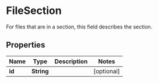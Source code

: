 

# FileSection

For files that are in a section, this field describes the section.

## Properties

| Name | Type | Description | Notes |
|------------ | ------------- | ------------- | -------------|
|**id** | **String** |  |  [optional] |



